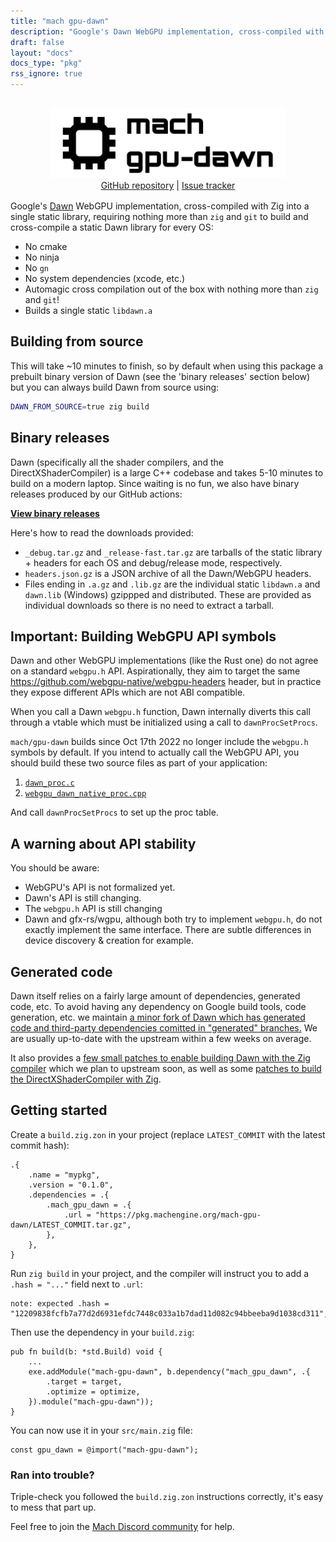 ```yaml
---
title: "mach gpu-dawn"
description: "Google's Dawn WebGPU implementation, cross-compiled with Zig into a single static library "
draft: false
layout: "docs"
docs_type: "pkg"
rss_ignore: true
---
```


<div style="display: flex; flex-direction: column; justify-content: space-between; align-items: center; margin-bottom: 1rem;">
    <picture>
        <source media="(prefers-color-scheme: dark)" srcset="/assets/mach/gpu-dawn-full-dark.svg">
        <img alt="mach-gpu-dawn" src="/assets/mach/gpu-dawn-full-light.svg" style="height: 7rem; margin-top: 1rem;">
    </picture>
    <span>
        <a href="https://github.com/hexops/mach-gpu-dawn">GitHub repository</a> | <a href="https://github.com/hexops/mach/issues?q=is%3Aissue+is%3Aopen+label%3Agpu-dawn">Issue tracker</a>
    </span>
</div>

Google's [Dawn](https://dawn.googlesource.com/dawn/) WebGPU implementation, cross-compiled with Zig into a single static library, requiring nothing more than `zig` and `git` to build and cross-compile a static Dawn library for every OS:

* No cmake
* No ninja
* No `gn`
* No system dependencies (xcode, etc.)
* Automagic cross compilation out of the box with nothing more than `zig` and `git`!
* Builds a single static `libdawn.a`

## Building from source

This will take ~10 minutes to finish, so by default when using this package a prebuilt binary version of Dawn (see the 'binary releases' section below) but you can always build Dawn from source using:

```sh
DAWN_FROM_SOURCE=true zig build
```

## Binary releases

Dawn (specifically all the shader compilers, and the DirectXShaderCompiler) is a large C++ codebase and takes 5-10 minutes to build on a modern laptop. Since waiting is no fun, we also have binary releases produced by our GitHub actions:

**[View binary releases](https://github.com/hexops/mach-gpu-dawn/releases/latest)**

Here's how to read the downloads provided:

* `_debug.tar.gz` and `_release-fast.tar.gz` are tarballs of the static library + headers for each OS and debug/release mode, respectively.
* `headers.json.gz` is a JSON archive of all the Dawn/WebGPU headers.
* Files ending in `.a.gz` and `.lib.gz` are the individual static `libdawn.a` and `dawn.lib` (Windows) gzippped and distributed. These are provided as individual downloads so there is no need to extract a tarball.

## Important: Building WebGPU API symbols

Dawn and other WebGPU implementations (like the Rust one) do not agree on a standard `webgpu.h` API. Aspirationally, they aim to target the same https://github.com/webgpu-native/webgpu-headers header, but in practice they expose different APIs which are not ABI compatible.

When you call a Dawn `webgpu.h` function, Dawn internally diverts this call through a vtable which must be initialized using a call to `dawnProcSetProcs`.

`mach/gpu-dawn` builds since Oct 17th 2022 no longer include the `webgpu.h` symbols by default. If you intend to actually call the WebGPU API, you should build these two source files as part of your application:

1. [`dawn_proc.c`](https://raw.githubusercontent.com/hexops/dawn/generated-2023-08-10.1691685418/out/Debug/gen/src/dawn/dawn_proc.c)
2. [`webgpu_dawn_native_proc.cpp`](https://raw.githubusercontent.com/hexops/dawn/generated-2023-08-10.1691685418/out/Debug/gen/src/dawn/native/webgpu_dawn_native_proc.cpp)

And call `dawnProcSetProcs` to set up the proc table.

## A warning about API stability

You should be aware:

* WebGPU's API is not formalized yet.
* Dawn's API is still changing.
* The `webgpu.h` API is still changing
* Dawn and gfx-rs/wgpu, although both try to implement `webgpu.h`, do not exactly implement the same interface. There are subtle differences in device discovery & creation for example.

## Generated code

Dawn itself relies on a fairly large amount of dependencies, generated code, etc. To avoid having any dependency on Google build tools, code generation, etc. we maintain [a minor fork of Dawn which has generated code and third-party dependencies comitted in "generated" branches.](https://github.com/hexops/dawn/tree/main/mach) We are usually up-to-date with the upstream within a few weeks on average.

It also provides a [few small patches to enable building Dawn with the Zig compiler](https://github.com/hexops/mach/issues/168) which we plan to upstream soon, as well as some [patches to build the DirectXShaderCompiler with Zig](https://github.com/hexops/mach/issues/151).

## Getting started

Create a `build.zig.zon` in your project (replace `LATEST_COMMIT` with the latest commit hash):

```zig
.{
    .name = "mypkg",
    .version = "0.1.0",
    .dependencies = .{
        .mach_gpu_dawn = .{
            .url = "https://pkg.machengine.org/mach-gpu-dawn/LATEST_COMMIT.tar.gz",
        },
    },
}
```

Run `zig build` in your project, and the compiler will instruct you to add a `.hash = "..."` field next to `.url`:

```
note: expected .hash = "12209838fcfb7a77d2d6931efdc7448c033a1b7dad11d082c94bbeeba9d1038cd311",
```

Then use the dependency in your `build.zig`:

```zig
pub fn build(b: *std.Build) void {
    ...
    exe.addModule("mach-gpu-dawn", b.dependency("mach_gpu_dawn", .{
        .target = target,
        .optimize = optimize,
    }).module("mach-gpu-dawn"));
}
```

You can now use it in your `src/main.zig` file:

```zig
const gpu_dawn = @import("mach-gpu-dawn");
```

### Ran into trouble?

Triple-check you followed the `build.zig.zon` instructions correctly, it's easy to mess that part up.

Feel free to join the [Mach Discord community](../../discord) for help.
